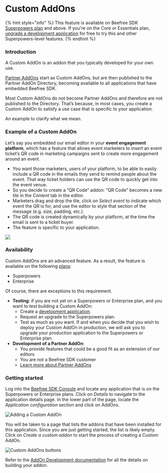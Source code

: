 # Custom AddOns

{% hint style="info" %}
This feature is available on Beefree SDK [Superpowers plan](https://dam.beefree.io/pluginpricing) and above. If you're on the Core or Essentials plan, [upgrade a development application](../../getting-started/development-applications.md) for free to try this and other Superpowers-level features.
{% endhint %}

### Introduction <a href="#introduction" id="introduction"></a>

A Custom AddOn is an addon that you typically developed for your own use.

[Partner AddOns](../partner-addons/) start as Custom AddOns, but are then published to the Partner AddOn Directory, becoming available to all applications that have embedded Beefree SDK.

Most Custom AddOns do not become Partner AddOns and therefore are not published to the Directory. That’s because, in most cases, you create a Custom AddOn to satisfy a use case that is specific to your application.

An example to clarify what we mean.

### Example of a Custom AddOn <a href="#example-of-a-custom-addon" id="example-of-a-custom-addon"></a>

Let’s say you embedded our email editor in your **event engagement platform**, which has a feature that allows event marketers to insert an event ticket’s QR code in marketing campaigns sent to create more engagement around an event.

* You want those marketers, users of your platform, to be able to easily include a QR code in the emails they send to remind people about the event. That way ticket holders can use the QR code to quickly get into the event venue.
* So you decide to create a “QR Code” addon: “QR Code” becomes a new _tile_ in the _Content_ tab in the editor.
* Marketers drag and drop the tile, click on _Select event_ to indicate which event the QR is for, and use the editor to style that section of the message (e.g. size, padding, etc.).
* The QR code is created dynamically by your platform, at the time the email is sent to a ticket buyer.
* The feature is specific to your application.

![](https://docs.beefree.io/wp-content/uploads/2020/02/QRcode\_add2-1024x527.jpg)

### Availability <a href="#availability" id="availability"></a>

Custom AddOns are an advanced feature. As a result, the feature is available on the following [plans](https://dam.beefree.io/pluginpricing):

* Superpowers
* Enterprise

Of course, there are exceptions to this requirement.

* **Testing**: if you are not yet on a Superpowers or Enterprise plan, and you want to test building a Custom AddOn:
  * Create a [development application](../../getting-started/development-applications.md).
  * Request an upgrade to the Superpowers plan.
  * Test as much as you want. If and when you decide that you wish to deploy your Custom AddOn in production, we will ask you to upgrade your production application to the Superpowers or Enterprise plan.
* **Development of a Partner AddOn**:
  * You provide features that could be a good fit as an extension of our editors
  * You are not a Beefree SDK customer
  * [Learn more about Partner AddOns](../partner-addons/)

### Getting started <a href="#getting-started" id="getting-started"></a>

Log into the [Beefree SDK Console](https://dam.beefree.io/devmain) and locate any application that is on the Superpowers or Enterprise plans. Click on _Details_ to navigate to the application details page. In the lower part of the page, locate the _Application configuration_ section and click on AddOns.

![Adding a Custom AddOn](https://docs.beefree.io/wp-content/uploads/2020/02/bee-plugin-addons-create-details-icon-1024x766.png)

You will be taken to a page that lists the addons that have been installed for this application. Since you are just getting started, the list is likely empty. Click on _Create a custom addon_ to start the process of creating a Custom AddOn.

![Custom AddOns buttons](https://docs.beefree.io/wp-content/uploads/2022/06/Screenshot-2022-06-27-at-13.59.22.png)

Refer to the [AddOn Development documentation](addon-development.md) for all the details on building your addon.
